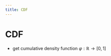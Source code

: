 ```yaml
---
title: CDF
---
```


# CDF
- get cumulative density function $\varphi : \mathbb{R} \rightarrow [0,1]$



























































































